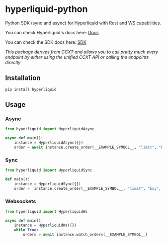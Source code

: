 # hyperliquid-python
Python SDK (sync and async) for Hyperliquid with Rest and WS capabilities.

You can check Hyperliquid's docs here: [Docs](https://ccxt.com)


You can check the SDK docs here: [SDK](https://docs.ccxt.com/#/exchanges/hyperliquid)

*This package derives from CCXT and allows you to call pretty much every endpoint by either using the unified CCXT API or calling the endpoints directly*

## Installation

```
pip install hyperliquid
```

## Usage

### Async

```Python
from hyperliquid import HyperliquidAsync

async def main():
    instance = HyperliquidAsync({})
    order = await instance.create_order(__EXAMPLE_SYMBOL__, "limit", "buy", 1, 100000)
```

### Sync

```Python
from hyperliquid import HyperliquidSync

def main():
    instance = HyperliquidSync({})
    order =  instance.create_order(__EXAMPLE_SYMBOL__, "limit", "buy", 1, 100000)
```

### Websockets

```Python
from hyperliquid import HyperliquidWs

async def main():
    instance = HyperliquidWs({})
    while True:
        orders = await instance.watch_orders(__EXAMPLE_SYMBOL__)
```

